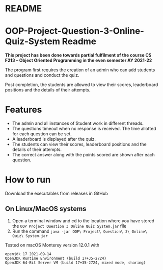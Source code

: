 # README

# OOP-Project-Question-3-Online-Quiz-System Readme

**This project has been done towards partial fulfilment of the course CS F213 – Object Oriented Programming in the even semester AY 2021-22**

The program first requires the creation of an admin who can add students and questions and conduct the quiz.

Post completion, the students are allowed to view their scores, leaderboard positions and the details of their attempts.

# Features

- The admin and all instances of Student work in different threads.
- The questions timeout when no response is received. The time allotted for each question can be set.
- A leaderboard is displayed after the quiz.
- The students can view their scores, leaderboard positions and the details of their attempts.
- The correct answer along with the points scored are shown after each question.

# How to run

Download the executables from releases in GitHub

## On Linux/MacOS systems

1. Open a terminal window and cd to the location where you have stored the `OOP Project Question 3 Online Quiz System.jar` file
2. Run the command `java -jar OOP\ Project\ Question\ 3\ Online\ Quiz\ System.jar`

Tested on macOS Monterey version 12.0.1 with

```other
openjdk 17 2021-09-14
OpenJDK Runtime Environment (build 17+35-2724)
OpenJDK 64-Bit Server VM (build 17+35-2724, mixed mode, sharing)
```

